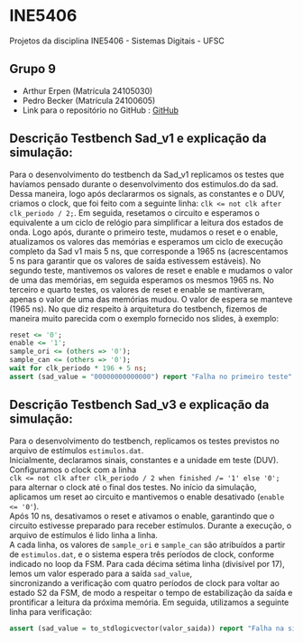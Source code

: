 # INE5406

Projetos da disciplina INE5406 - Sistemas Digitais - UFSC

## Grupo 9

- Arthur Erpen (Matrícula 24105030)
- Pedro Becker (Matrícula 24100605)
- Link para o repositório no GitHub : [GitHub](https://github.com/PedroBeckers/INE5406)

## Descrição Testbench Sad_v1 e explicação da simulação:

Para o desenvolvimento do testbench da Sad_v1 replicamos os testes que havíamos pensado durante o desenvolvimento dos estimulos.do da sad.
Dessa maneira, logo após declararmos os signals, as constantes e o DUV, criamos o clock, que foi feito com a seguinte linha: `clk <= not clk after clk_periodo / 2;`.
Em seguida, resetamos o circuito e esperamos o equivalente a um ciclo de relógio para simplificar a leitura dos estados de onda.
Logo após, durante o primeiro teste, mudamos o reset e o enable, atualizamos os valores das memórias e esperamos um ciclo de execução completo da Sad v1 mais 5 ns, que corresponde a
1965 ns (acrescentamos 5 ns para garantir que os valores de saída estivessem estáveis).
No segundo teste, mantivemos os valores de reset e enable e mudamos o valor de uma das memórias, em seguida esperamos os mesmos 1965 ns. No terceiro e quarto testes, os valores de reset e enable se mantiveram, apenas o valor de uma das memórias mudou.
O valor de espera se manteve (1965 ns). No que diz respeito à arquitetura do testbench, fizemos de maneira muito parecida com o exemplo fornecido nos slides, à exemplo:

```vhdl
reset <= '0';
enable <= '1';
sample_ori <= (others => '0');
sample_can <= (others => '0');
wait for clk_periodo * 196 + 5 ns;
assert (sad_value = "00000000000000") report "Falha no primeiro teste" severity error;
```

## Descrição Testbench Sad_v3 e explicação da simulação:

Para o desenvolvimento do testbench, replicamos os testes previstos no arquivo de estímulos `estimulos.dat`.  
Inicialmente, declaramos sinais, constantes e a unidade em teste (DUV). Configuramos o clock com a linha  
`clk <= not clk after clk_periodo / 2 when finished /= '1' else '0';` para alternar o clock até o final dos testes.
No início da simulação, aplicamos um reset ao circuito e mantivemos o enable desativado (`enable <= '0'`).  
Após 10 ns, desativamos o reset e ativamos o enable, garantindo que o circuito estivesse preparado para receber estímulos.
Durante a execução, o arquivo de estímulos é lido linha a linha.  
A cada linha, os valores de `sample_ori` e `sample_can` são atribuídos a partir de `estimulos.dat`, e o sistema espera três períodos de clock, conforme indicado no loop da FSM.
Para cada décima sétima linha (divisível por 17), lemos um valor esperado para a saída `sad_value`,  
sincronizando a verificação com quatro períodos de clock para voltar ao estado S2 da FSM, de modo a respeitar o tempo de estabilização da saída e prontificar a leitura da próxima memória.
Em seguida, utilizamos a seguinte linha para verificação:

```vhdl
assert (sad_value = to_stdlogicvector(valor_saida)) report "Falha na simulacao." severity error;
```
